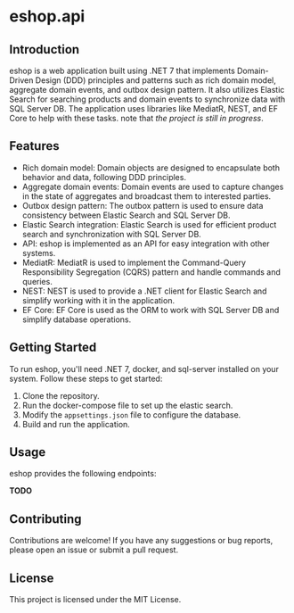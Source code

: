 # eshop.api

## Introduction

eshop is a web application built using .NET 7 that implements Domain-Driven Design (DDD) principles and patterns such as rich domain model, aggregate domain events, and outbox design pattern. It also utilizes Elastic Search for searching products and domain events to synchronize data with SQL Server DB. The application uses libraries like MediatR, NEST, and EF Core to help with these tasks.
note that *the project is still in progress*.

## Features

- Rich domain model: Domain objects are designed to encapsulate both behavior and data, following DDD principles.
- Aggregate domain events: Domain events are used to capture changes in the state of aggregates and broadcast them to interested parties.
- Outbox design pattern: The outbox pattern is used to ensure data consistency between Elastic Search and SQL Server DB.
- Elastic Search integration: Elastic Search is used for efficient product search and synchronization with SQL Server DB.
- API: eshop is implemented as an API for easy integration with other systems.
- MediatR: MediatR is used to implement the Command-Query Responsibility Segregation (CQRS) pattern and handle commands and queries.
- NEST: NEST is used to provide a .NET client for Elastic Search and simplify working with it in the application.
- EF Core: EF Core is used as the ORM to work with SQL Server DB and simplify database operations.

## Getting Started

To run eshop, you'll need .NET 7, docker, and sql-server installed on your system. Follow these steps to get started:

1. Clone the repository.
2. Run the docker-compose file to set up the elastic search.
3. Modify the `appsettings.json` file to configure the database.
4. Build and run the application.


## Usage

eshop provides the following endpoints:

**TODO**

## Contributing

Contributions are welcome! If you have any suggestions or bug reports, please open an issue or submit a pull request.

## License

This project is licensed under the MIT License.
